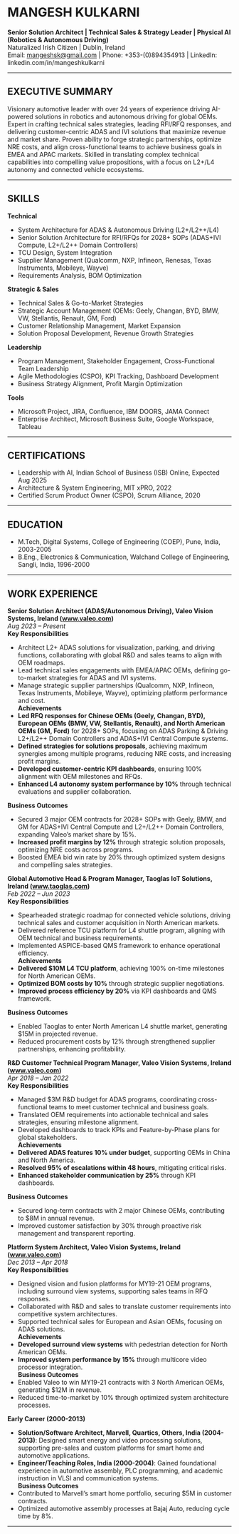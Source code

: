 # MANGESH KULKARNI
**Senior Solution Architect | Technical Sales & Strategy Leader | Physical AI (Robotics & Autonomous Driving)**  
Naturalized Irish Citizen | Dublin, Ireland  
Email: mangeshsk@gmail.com | Phone: +353-(0)894354913 | LinkedIn: linkedin.com/in/mangeshkulkarni  

---

## EXECUTIVE SUMMARY  
Visionary automotive leader with over 24 years of experience driving AI-powered solutions in robotics and autonomous driving for global OEMs. Expert in crafting technical sales strategies, leading RFI/RFQ responses, and delivering customer-centric ADAS and IVI solutions that maximize revenue and market share. Proven ability to forge strategic partnerships, optimize NRE costs, and align cross-functional teams to achieve business goals in EMEA and APAC markets. Skilled in translating complex technical capabilities into compelling value propositions, with a focus on L2+/L4 autonomy and connected vehicle ecosystems.

---

## SKILLS  
**Technical**  
- System Architecture for ADAS & Autonomous Driving (L2+/L2++/L4)  
- Senior Solution Architecture for RFI/RFQs for 2028+ SOPs (ADAS+IVI Compute, L2+/L2++ Domain Controllers)  
- TCU Design, System Integration  
- Supplier Management (Qualcomm, NXP, Infineon, Renesas, Texas Instruments, Mobileye, Wayve)  
- Requirements Analysis, BOM Optimization  

**Strategic & Sales**  
- Technical Sales & Go-to-Market Strategies  
- Strategic Account Management (OEMs: Geely, Changan, BYD, BMW, VW, Stellantis, Renault, GM, Ford)  
- Customer Relationship Management, Market Expansion  
- Solution Proposal Development, Revenue Growth Strategies  

**Leadership**  
- Program Management, Stakeholder Engagement, Cross-Functional Team Leadership  
- Agile Methodologies (CSPO), KPI Tracking, Dashboard Development  
- Business Strategy Alignment, Profit Margin Optimization  

**Tools**  
- Microsoft Project, JIRA, Confluence, IBM DOORS, JAMA Connect  
- Enterprise Architect, Microsoft Business Suite, Google Workspace, Tableau  

---

## CERTIFICATIONS  
- Leadership with AI, Indian School of Business (ISB) Online, Expected Aug 2025  
- Architecture & System Engineering, MIT xPRO, 2022  
- Certified Scrum Product Owner (CSPO), Scrum Alliance, 2020  

---

## EDUCATION  
- M.Tech, Digital Systems, College of Engineering (COEP), Pune, India, 2003-2005  
- B.Eng., Electronics & Communication, Walchand College of Engineering, Sangli, India, 1996-2000  

---

## WORK EXPERIENCE  

**Senior Solution Architect (ADAS/Autonomous Driving), Valeo Vision Systems, Ireland (www.valeo.com)**  
_Aug 2023 – Present_  
**Key Responsibilities**  
- Architect L2+ ADAS solutions for visualization, parking, and driving functions, collaborating with global R&D and sales teams to align with OEM roadmaps.  
- Lead technical sales engagements with EMEA/APAC OEMs, defining go-to-market strategies for ADAS and IVI systems.  
- Manage strategic supplier partnerships (Qualcomm, NXP, Infineon, Texas Instruments, Mobileye, Wayve), optimizing platform performance and cost.  
**Achievements**  
- **Led RFQ responses for Chinese OEMs (Geely, Changan, BYD), European OEMs (BMW, VW, Stellantis, Renault), and North American OEMs (GM, Ford)** for 2028+ SOPs, focusing on ADAS Parking & Driving L2+/L2++ Domain Controllers and ADAS+IVI Central Compute systems.  
- **Defined strategies for solutions proposals**, achieving maximum synergies among multiple programs, reducing NRE costs, and increasing profit margins.  
- **Developed customer-centric KPI dashboards**, ensuring 100% alignment with OEM milestones and RFQs.  
- **Enhanced L4 autonomy system performance by 10%** through technical evaluations and supplier collaboration.  

**Business Outcomes**  
- Secured 3 major OEM contracts for 2028+ SOPs with Geely, BMW, and GM for ADAS+IVI Central Compute and L2+/L2++ Domain Controllers, expanding Valeo’s market share by 15%.  
- **Increased profit margins by 12%** through strategic solution proposals, optimizing NRE costs across programs.  
- Boosted EMEA bid win rate by 20% through optimized system designs and compelling sales strategies.  

**Global Automotive Head & Program Manager, Taoglas IoT Solutions, Ireland (www.taoglas.com)**  
_Feb 2022 – Jun 2023_  
**Key Responsibilities**  
- Spearheaded strategic roadmap for connected vehicle solutions, driving technical sales and customer acquisition in North American markets.  
- Delivered reference TCU platform for L4 shuttle program, aligning with OEM technical and business requirements.  
- Implemented ASPICE-based QMS framework to enhance operational efficiency.  
**Achievements**  
- **Delivered $10M L4 TCU platform**, achieving 100% on-time milestones for North American OEMs.  
- **Optimized BOM costs by 10%** through strategic supplier negotiations.  
- **Improved process efficiency by 20%** via KPI dashboards and QMS framework.  

**Business Outcomes**  
- Enabled Taoglas to enter North American L4 shuttle market, generating $15M in projected revenue.  
- Reduced procurement costs by 12% through strengthened supplier partnerships, enhancing profitability.  

**R&D Customer Technical Program Manager, Valeo Vision Systems, Ireland (www.valeo.com)**  
_Apr 2018 – Jan 2022_  
**Key Responsibilities**  
- Managed $3M R&D budget for ADAS programs, coordinating cross-functional teams to meet customer technical and business goals.  
- Translated OEM requirements into actionable technical and sales strategies, ensuring milestone alignment.  
- Developed dashboards to track KPIs and Feature-by-Phase plans for global stakeholders.  
**Achievements**  
- **Delivered ADAS features 10% under budget**, supporting OEMs in China and North America.  
- **Resolved 95% of escalations within 48 hours**, mitigating critical risks.  
- **Enhanced stakeholder communication by 25%** through KPI dashboards.  

**Business Outcomes**  
- Secured long-term contracts with 2 major Chinese OEMs, contributing to $8M in annual revenue.  
- Improved customer satisfaction by 30% through proactive risk management and transparent reporting.  

**Platform System Architect, Valeo Vision Systems, Ireland (www.valeo.com)**  
_Dec 2013 – Apr 2018_  
**Key Responsibilities**  
- Designed vision and fusion platforms for MY19-21 OEM programs, including surround view systems, supporting sales teams in RFQ responses.  
- Collaborated with R&D and sales to translate customer requirements into competitive system architectures.  
- Supported technical sales for European and Asian OEMs, focusing on ADAS solutions.  
**Achievements**  
- **Developed surround view systems** with pedestrian detection for North American OEMs.  
- **Improved system performance by 15%** through multicore video processor integration.  
**Business Outcomes**  
- Enabled Valeo to win MY19-21 contracts with 3 North American OEMs, generating $12M in revenue.  
- Reduced time-to-market by 10% through optimized system architecture processes.  

**Early Career (2000-2013)**  
- **Solution/Software Architect, Marvell, Quartics, Others, India (2004-2013)**: Designed smart energy and video processing solutions, supporting pre-sales and custom platforms for smart home and automotive applications.  
- **Engineer/Teaching Roles, India (2000-2004)**: Gained foundational experience in automotive assembly, PLC programming, and academic instruction in VLSI and communication systems.  
**Business Outcomes**  
- Contributed to Marvell’s smart home portfolio, securing $5M in customer contracts.  
- Optimized automotive assembly processes at Bajaj Auto, reducing cycle time by 8%.  

---
